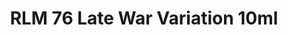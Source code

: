 ---
layout: product
title: "RLM 76 Late War Variation 10ml"
price: "330" 
desc: "Nitro 10mL"
img_path: "/assets/img/RC322.webp"
brand: "AK "
available: false
special_offer: false
new: false
soon: false
cat: "020000"
subcat: "020200"
subsubcat: "020201"
sifra: "RC322"
popular: false
spec: false
---